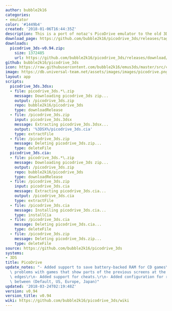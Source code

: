 ```yaml
---
author: bubble2k16
categories:
- emulator
color: '#1449b4'
created: '2018-01-06T16:44:35Z'
description: This is a port of notaz's PicoDrive emulator to the old 3DS and old 2DS.
download_page: https://github.com/bubble2k16/picodrive_3ds/releases/tag/v0.94
downloads:
  picodrive_3ds-v0.94.zip:
    size: 1372485
    url: https://github.com/bubble2k16/picodrive_3ds/releases/download/v0.94/picodrive_3ds-v0.94.zip
github: bubble2k16/picodrive_3ds
icon: https://raw.githubusercontent.com/bubble2k16/emus3ds/master/src/cores/picodrive/assets/icon.png
image: https://db.universal-team.net/assets/images/images/picodrive.png
layout: app
scripts:
  picodrive_3ds.3dsx:
  - file: picodrive_3ds.*\.zip
    message: Downloading picodrive_3ds zip...
    output: /picodrive_3ds.zip
    repo: bubble2k16/picodrive_3ds
    type: downloadRelease
  - file: /picodrive_3ds.zip
    input: picodrive_3ds.3dsx
    message: Extracting picodrive_3ds.3dsx...
    output: '%3DSX%/picodrive_3ds.cia'
    type: extractFile
  - file: /picodrive_3ds.zip
    message: Deleting picodrive_3ds.zip...
    type: deleteFile
  picodrive_3ds.cia:
  - file: picodrive_3ds.*\.zip
    message: Downloading picodrive_3ds zip...
    output: /picodrive_3ds.zip
    repo: bubble2k16/picodrive_3ds
    type: downloadRelease
  - file: /picodrive_3ds.zip
    input: picodrive_3ds.cia
    message: Extracting picodrive_3ds.cia...
    output: /picodrive_3ds.cia
    type: extractFile
  - file: /picodrive_3ds.cia
    message: Installing picodrive_3ds.cia...
    type: installCia
  - file: /picodrive_3ds.cia
    message: Deleting picodrive_3ds.cia...
    type: deleteFile
  - file: /picodrive_3ds.zip
    message: Deleting picodrive_3ds.zip...
    type: deleteFile
source: https://github.com/bubble2k16/picodrive_3ds
systems:
- 3DS
title: PicoDrive
update_notes: "- Added support to save battery-backed RAM for CD games\r\n- Fixed\
  \ problems with games that show parts of the previous screens at the left/right\
  \ edges\r\n- Added support for cheats.\r\n- Added configuration for region selection\
  \ between (Default, US, Europe, Japan)"
updated: '2018-03-24T02:19:48Z'
version: v0.94
version_title: v0.94
wiki: https://github.com/bubble2k16/picodrive_3ds/wiki
---
```

